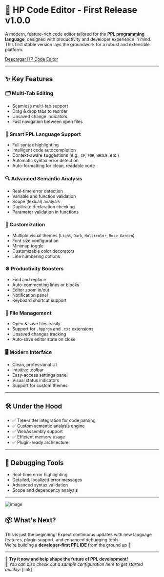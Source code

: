 # 🚀 HP Code Editor - First Release v1.0.0

A modern, feature-rich code editor tailored for the **PPL programming language**, designed with productivity and developer experience in mind.  
This first stable version lays the groundwork for a robust and extensible platform. 

[Descargar HP Code Editor](https://github.com/hpvcodeDev/HPPrimeEdit/releases/download/v1.0.5/HPPrimeEdit-Setup-1.0.5.exe)

---

## ✨ Key Features

### 🗂️ Multi-Tab Editing
- Seamless multi-tab support  
- Drag & drop tabs to reorder  
- Unsaved change indicators  
- Fast navigation between open files  

### 🧠 Smart PPL Language Support
- Full syntax highlighting  
- Intelligent code autocompletion  
- Context-aware suggestions (e.g., `IF`, `FOR`, `WHILE`, etc.)  
- Automatic syntax error detection  
- Auto-formatting for clean, readable code  

### 🔍 Advanced Semantic Analysis
- Real-time error detection  
- Variable and function validation  
- Scope (lexical) analysis  
- Duplicate declaration checking  
- Parameter validation in functions  

### 🎨 Customization
- Multiple visual themes (`Light`, `Dark`, `Multicolor`, `Rose Garden`)  
- Font size configuration  
- Minimap toggle  
- Customizable color decorators  
- Line numbering options  

### ⚙️ Productivity Boosters
- Find and replace  
- Auto-commenting lines or blocks  
- Editor zoom in/out  
- Notification panel  
- Keyboard shortcut support  

### 📁 File Management
- Open & save files easily  
- Support for `.hpprgm` and `.txt` extensions  
- Unsaved changes tracking  
- Auto-save editor state on close  

### 🖥️ Modern Interface
- Clean, professional UI  
- Intuitive toolbar  
- Easy-access settings panel  
- Visual status indicators  
- Support for custom themes  

---

## 🛠️ Under the Hood
- ✅ Tree-sitter integration for code parsing  
- ✅ Custom semantic analysis engine  
- ✅ WebAssembly support  
- ✅ Efficient memory usage  
- ✅ Plugin-ready architecture  

---

## 🐞 Debugging Tools
- Real-time error highlighting  
- Detailed, localized error messages  
- Advanced syntax validation  
- Scope and dependency analysis  

---
![image](https://github.com/user-attachments/assets/3127d884-560f-4898-9eae-bb4fe666aa56)

## 📦 What's Next?
This is just the beginning! Expect continuous updates with new language features, plugin support, and enhanced debugging tools.  
We’re building a **developer-first PPL IDE** from the ground up 🚧

---

🎯 **Try it now and help shape the future of PPL development!**  
📎 *You can also check out a sample configuration here to get started quickly:* [link]
